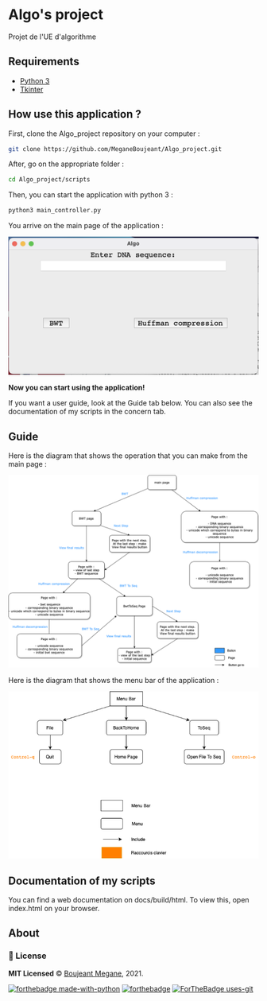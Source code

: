 # Algo's project
Projet de l'UE d'algorithme

## Requirements
* [Python 3](https://www.python.org/)
* [Tkinter](https://docs.python.org/3/library/tkinter.html)

## How use this application  ?

First, clone the Algo_project repository on your computer :

```sh
git clone https://github.com/MeganeBoujeant/Algo_project.git
```

After, go on the appropriate folder :

```sh
cd Algo_project/scripts
```

Then, you can start the application with python 3 :

```python
python3 main_controller.py
```

You arrive on the main page of the application :

![main_page](images/main_page.png)

**Now you can start using the application!**

If you want a user guide, look at the Guide tab below.
You can also see the documentation of my scripts in the concern tab.

## Guide

Here is the diagram that shows the operation that you can make from the main page :

![main_page_diagram](images/main_page_diagram.png)

Here is the diagram that shows the menu bar of the application :

![menu_bar_diagram](images/menu_bar_diagram.png)

## Documentation of my scripts
You can find a web documentation on docs/build/html.
To view this, open index.html on your browser.

## About

### :scroll: License 
**MIT Licensed** © [Boujeant Megane](https://github.com/MeganeBoujeant), 2021.

[![forthebadge made-with-python](http://ForTheBadge.com/images/badges/made-with-python.svg)](https://www.python.org/)
[![forthebadge](https://forthebadge.com/images/badges/made-with-markdown.svg)](https://forthebadge.com)
[![ForTheBadge uses-git](http://ForTheBadge.com/images/badges/uses-git.svg)](https://GitHub.com/)
